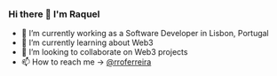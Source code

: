 ### Hi there 👋 I'm Raquel

- 🔭 I’m currently working as a Software Developer in Lisbon, Portugal
- 🌱 I’m currently learning about Web3 
- 👯 I’m looking to collaborate on Web3 projects
- 📫 How to reach me -> [@rroferreira](https://twitter.com/rroferreira)




